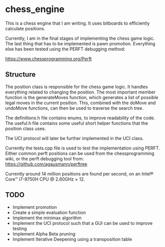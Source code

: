 # chess_engine

This is a chess engine that I am writing. It uses bitboards to efficiently calculate positions.

Currently, I am in the final stages of implementing the chess game logic. The last thing that has to be implemented is pawn promotion.
Everything else has been tested using the PERFT debugging method:

https://www.chessprogramming.org/Perft

## Structure
The position class is responsible for the chess game logic. It handles everything related to changing the position. 
The most important member function is the generateMoves function, which generates a list of possible legal moves in the current position. 
This, combined with the doMove and undoMove functions, can then be used to traverse the search tree.

The definitions.h file contains enums, to improve readability of the code.
The useful.h file contains some useful short helper functions that the position class uses. 

The UCI protocol will later be further implemented in the UCI class.

Currently the tests.cpp file is used to test the implementation using PERFT. Either common perft positions can be used from the chessprogramming wiki, 
or the perft debugging tool from:
https://github.com/agausmann/perftree

Currently around 14 million positions are found per second, on an Intel® Core™ i7-9750H CPU @ 2.60GHz × 12.

## TODO
* Implement promotion
* Create a simple evaluation function
* Implement the minimax algorithm 
* Implement the UCI protocol such that a GUI can be used to improve testing
* Implement Alpha Beta pruning
* Implement Iterative Deepening using a transposition table
